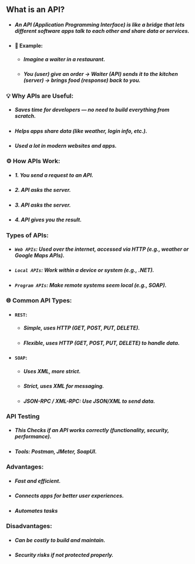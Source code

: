 ## What is an API?
- ##### An API (Application Programming Interface) is like a bridge that lets different software apps talk to each other and share data or services.
- #### 🧾 Example:
  - ##### Imagine a waiter in a restaurant.
  - ##### You (user) give an order → Waiter (API) sends it to the kitchen (server) → brings food (response) back to you.

### 💡 Why APIs are Useful:
- ##### Saves time for developers — no need to build everything from scratch.
- ##### Helps apps share data (like weather, login info, etc.).
- ##### Used a lot in modern websites and apps.

### ⚙️ How APIs Work:
- ##### 1. You send a request to an API.
- ##### 2. API asks the server.
- ##### 3. API asks the server.
- ##### 4. API gives you the result.

### Types of APIs:
- ##### `Web APIs`: Used over the internet, accessed via HTTP (e.g., weather or Google Maps APIs).

- ##### `Local APIs`: Work within a device or system (e.g., .NET).

- ##### `Program APIs`: Make remote systems seem local (e.g., SOAP).

### 🌐 Common API Types:
- #### `REST`:
  - ##### Simple, uses HTTP (GET, POST, PUT, DELETE).
  - ##### Flexible, uses HTTP (GET, POST, PUT, DELETE) to handle data.

- #### `SOAP`:
  - ##### Uses XML, more strict.
  - ##### Strict, uses XML for messaging.
  - ##### JSON-RPC / XML-RPC: Use JSON/XML to send data.

### API Testing
- ##### This Checks if an API works correctly (functionality, security, performance).
- ##### Tools: Postman, JMeter, SoapUI.

### Advantages:
- ##### Fast and efficient.
- ##### Connects apps for better user experiences.
- ##### Automates tasks



### Disadvantages:
- ##### Can be costly to build and maintain.
- ##### Security risks if not protected properly.